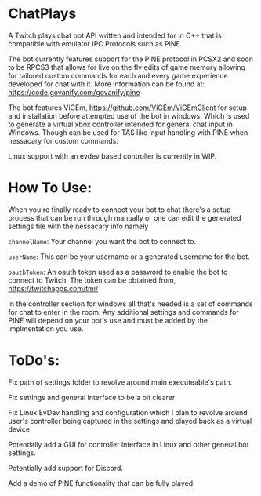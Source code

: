 # ChatPlays
A Twitch plays chat bot API written and intended for in C++ that is compatible with emulator IPC Protocols such as PINE.

The bot currently features support for the PINE protocol in PCSX2 and soon to be RPCS3 that allows for live on the fly edits of game memory allowing for tailored custom commands for each and every game experience developed for chat with it. More information can be found at: https://code.govanify.com/govanify/pine

The bot features ViGEm, https://github.com/ViGEm/ViGEmClient for setup and installation before attempted use of the bot in windows. Which is used to generate a virtual xbox controller intended for general chat input in Windows. Though can be used for TAS like input handling with PINE when nessacary for custom commands.

Linux support with an evdev based controller is currently in WIP.

# How To Use:
When you're finally ready to connect your bot to chat there's a setup process that can be run through manually or one can edit the generated settings file with the nessacary info namely

`channelName`: Your channel you want the bot to connect to.

`userName`: This can be your username or a generated username for the bot.

`oauthToken`: An oauth token used as a password to enable the bot to connect to Twitch. The token can be obtained from, https://twitchapps.com/tmi/

In the controller section for windows all that's needed is a set of commands for chat to enter in the room. 
Any additional settings and commands for PINE will depend on your bot's use and must be added by the implmentation you use.


# ToDo's:
Fix path of settings folder to revolve around main executeable's path.

Fix settings and general interface to be a bit clearer

Fix Linux EvDev handling and configuration which I plan to revolve around user's controller being captured in the settings and played back as a virtual device

Potentially add a GUI for controller interface in Linux and other general bot settings.

Potentially add support for Discord.

Add a demo of PINE functionality that can be fully played.
